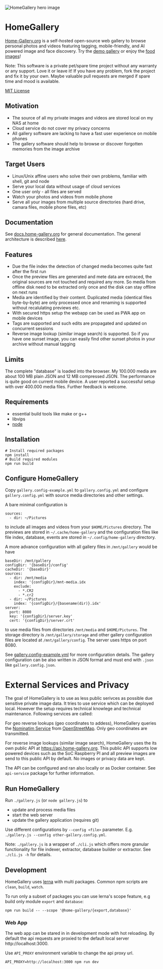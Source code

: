 ![HomeGallery hero image](https://home-gallery.org/hero.png "self-hosted open-source web gallery")

# HomeGallery

[Home-Gallery.org](https://home-gallery.org) is a self-hosted open-source web gallery
to browse personal photos and videos featuring tagging, mobile-friendly, and AI
powered image and face discovery. Try the [demo gallery](https://demo.home-gallery.org)
or enjoy the [food images](https://demo.home-gallery.org/similar/c7f8a3bf0142fc9694f517c23e42d988c97233c3)!

Note: This software is a private pet/spare time project without any warranty or any
support. Love it or leave it! If you have any problem, fork the project and fix
it by your own. Maybe valuable pull requests are merged if spare time and mood
is available.

[MIT License](https://en.wikipedia.org/wiki/MIT_License)

## Motivation

* The source of all my private images and videos are stored local on my NAS at home
* Cloud service do not cover my privacy concerns
* All gallery software are lacking to have a fast user experience on mobile phones
* The gallery software should help to browse or discover forgotten memories from the image archive

## Target Users

* Linux/Unix affine users who solve their own problems, familiar with shell, git and node
* Serve your local data without usage of cloud services
* One user only - all files are served
* Watch your photos and videos from mobile phone
* Serve all your images from multiple source directories (hard drive, camara files, mobile phone files, etc)

## Documentation

See [docs.home-gallery.org](https://docs.home-gallery.org) for general documentation. The general
architecture is described [here](https://docs.home-gallery.org/internals/index.html).

## Features

- Due the file index the detection of changed media becomes quite fast after the first run
- Once the preview files are generated and mete data are extraced, the original sources are not touched and required any more. So media from offline disk need to be extracted only once and the disk can stay offline on next runs
- Media are identified by their content. Duplicated media (identical files byte-by-byte) are only processed once and renaming is supported without recalulating previews etc.
- With secured https setup the webapp can be used as PWA app on mobile devices
- Tags are supported and such edits are propagated and updated on concurrent sessions
- Reverse image lookup (similar image search) is supported. So if you have one sunset image, you can easily find other sunset photos in your archive without manual tagging

## Limits

The complete "database" is loaded into the browser. My 100.000 media are about
100 MB plain JSON and 12 MB compressed JSON. The performance is quite good on
current mobile device. A user reported a successful setup with over 400.000
media files. Further feedback is welcome.

## Requirements

* essential build tools like make or g++
* libvips
* [node](https://nodejs.org)

## Installation

```
# Install required packages
npm install
# Build required modules
npm run build
```

## Configure HomeGallery

Copy `gallery.config-example.yml` to `gallery.config.yml` and configure
`gallery.config.yml` with source media directories and other settings.

A bare minimal configuration is

```
sources:
  - dir: ~/Pictures
```

to include all images and videos from your `$HOME/Pictures` directory. The previews
are stored in `~/.cache/home-gallery` and the configuration files like
file index, database, events are stored in `~/.config/home-gallery` directory.

A more advance configuration with all gallery files in `/mnt/gallery` would be have

```
baseDir: /mnt/gallery
configDir: '{baseDir}/config'
cacheDir: '{baseDir}'
sources:
  - dir: /mnt/media
    index: '{configDir}/mnt-media.idx
    exclude:
      - *.CR2
      - *.cr2
  - dir: ~/Pictures
    index: '{configDir}/{basename(dir)}.idx'
server:
  port: 8080
  key: '{configDir}/server.key'
  cert: '{configDir}/server.crt'
```

to use media files from directories `/mnt/media` and `$HOME/Pictures`.
The storage directory is
`/mnt/gallery/storage` and other gallery configuration files are located at
`/mnt/gallery/config`. The server uses https on port 8080.

See [gallery.config-example.yml](gallery.config-example.yml) for more configuration details.
The gallery configuration can be also written in JSON format and must end with `.json` like
`gallery.config.json`.

# External Services and Privacy

The goal of HomeGallery is to use as less public serivces as possible
due sensitive private image data. It tries to use service which can
be deployed local. However the setup requires technical knowlege and
technical maintenance. Following services are called:

For geo reverse lookups (geo coordinates to addess), HomeGallery
queries the [Nominatim Service](https://nominatim.openstreetmap.org/reverse)
from [OpenStreetMap](https://openstreetmap.org). Only geo coordinates
are transmitted.

For reverse image lookups (similar image search), HomeGallery uses the
its own public API at https://api.home-gallery.org. This public API supports
low powered devices such as the SoC Raspberry PI and all preview images are
send to this public API by default. No images or privacy data are kept.

The API can be configured and ran also locally or as Docker container. See
`api-service` package for further information.

## Run HomeGallery

Run `./gallery.js` (or `node gallery.js`) to

- update and process media files
- start the web server
- update the gallery application (requires git)

Use different configurations by `--config <file>` parameter. E.g. `./gallery.js --config other-gallery.config.yml`.

Note: `./gallery.js` is a wrapper of `./cli.js` which offers more granular functionality
for file indexer, extractor, database builder or extractor. See `./cli.js -h` for details.

## Development

HomeGallery uses [lerna](https://github.com/lerna/lerna) with multi
packages. Common npm scripts are `clean`, `build`, `watch`.

To run only a subset of packages you can use lerna's
scope feature, e.g build only module `export` and `database`:

```
npm run build -- --scope '@home-gallery/{export,database}'
```

### Web App

The web app can be stared in in development mode with hot reloading.
By default the api requests are proxied to the default local server
http://localhost:3000.

Use `API_PROXY` environment variable to change the api proxy url.

```
API_PROXY=http://localhost:3000 npm run dev
```
